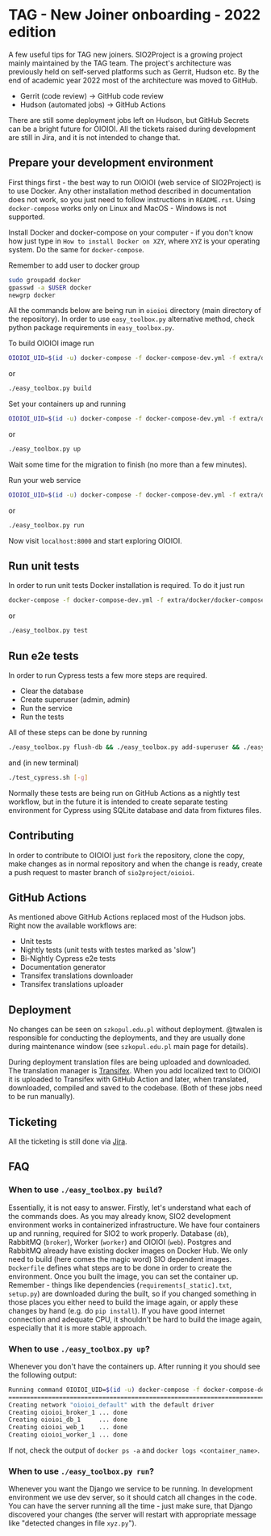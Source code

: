 # TAG - New Joiner onboarding - 2022 edition
A few useful tips for TAG new joiners. SIO2Project is a growing project mainly maintained by the TAG team.
The project's architecture was previously held on self-served platforms such as Gerrit, Hudson etc.
By the end of academic year 2022 most of the architecture was moved to GitHub.

* Gerrit (code review) -> GitHub code review
* Hudson (automated jobs) -> GitHub Actions

There are still some deployment jobs left on Hudson, but GitHub Secrets can be a bright future for OIOIOI.
All the tickets raised during development are still in Jira, and it is not intended to change that.

## Prepare your development environment
First things first - the best way to run OIOIOI (web service of SIO2Project) is to use Docker.
Any other installation method described in documentation does not work, so you just need to follow
instructions in `README.rst`. Using `docker-compose` works only on Linux and MacOS - Windows is not supported.

Install Docker and docker-compose on your computer - if you don't know how just type in `How to install Docker on XZY`,
where `XYZ` is your operating system. Do the same for `docker-compose`.

Remember to add user to docker group
```bash
sudo groupadd docker
gpasswd -a $USER docker
newgrp docker
```

All the commands below are being run in `oioioi` directory (main directory of the repository).
In order to use `easy_toolbox.py` alternative method, check python package requirements in `easy_toolbox.py`. 

To build OIOIOI image run 
```bash
OIOIOI_UID=$(id -u) docker-compose -f docker-compose-dev.yml -f extra/docker/docker-compose-dev-noserver.yml build
```
or
```bash
./easy_toolbox.py build  
```

Set your containers up and running
```bash
OIOIOI_UID=$(id -u) docker-compose -f docker-compose-dev.yml -f extra/docker/docker-compose-dev-noserver.yml up -d
```
or
```bash
./easy_toolbox.py up
```

Wait some time for the migration to finish (no more than a few minutes).

Run your web service
```bash
OIOIOI_UID=$(id -u) docker-compose -f docker-compose-dev.yml -f extra/docker/docker-compose-dev-noserver.yml exec web python3 manage.py runserver 0.0.0.0:8000
```
or
```bash
./easy_toolbox.py run
```

Now visit `localhost:8000` and start exploring OIOIOI.

## Run unit tests
In order to run unit tests Docker installation is required.
To do it just run
```bash
docker-compose -f docker-compose-dev.yml -f extra/docker/docker-compose-dev-noserver.yml exec "web" ../oioioi/test.sh
```
or
```bash
./easy_toolbox.py test
```

## Run e2e tests
In order to run Cypress tests a few more steps are required.
- Clear the database
- Create superuser (admin, admin)
- Run the service
- Run the tests

All of these steps can be done by running
```bash
./easy_toolbox.py flush-db && ./easy_toolbox.py add-superuser && ./easy_toolbox.py cypress-apply-settings && ./easy_toolbox.py run
```
and (in new terminal)
```bash
./test_cypress.sh [-g]
```

Normally these tests are being run on GitHub Actions as a nightly test workflow, but in the future it is intended
to create separate testing environment for Cypress using SQLite database and data from fixtures files.

## Contributing
In order to contribute to OIOIOI just `fork` the repository, clone the copy, make changes as in normal repository
and when the change is ready, create a push request to master branch of `sio2project/oioioi`.

## GitHub Actions
As mentioned above GitHub Actions replaced most of the Hudson jobs. Right now the available workflows are:
- Unit tests
- Nightly tests (unit tests with testes marked as 'slow')
- Bi-Nightly Cypress e2e tests
- Documentation generator
- Transifex translations downloader
- Transifex translations uploader

## Deployment
No changes can be seen on `szkopul.edu.pl` without deployment. 
@twalen is responsible for conducting the deployments, and they are usually done during
maintenance window (see `szkopul.edu.pl` main page for details).

During deployment translation files are being uploaded and downloaded. The translation manager is 
[Transifex](https://www.transifex.com/sio2project/sio2project/dashboard/). When you add localized text 
to OIOIOI it is uploaded to Transifex with GitHub Action and later, when translated, downloaded,
compiled and saved to the codebase. (Both of these jobs need to be run manually).

## Ticketing
All the ticketing is still done via [Jira](https://jira.sio2project.mimuw.edu.pl/).

## FAQ

### When to use `./easy_toolbox.py build`?
Essentially, it is not easy to answer. 
Firstly, let's understand what each of the commands does.
As you may already know, SIO2 development environment works in containerized infrastructure. 
We have four containers up and running, required for SIO2 to work properly. 
Database (`db`), RabbitMQ (`broker`), Worker (`worker`) and OIOIOI (`web`). 
Postgres and RabbitMQ already have existing docker images on Docker Hub. 
We only need to build (here comes the magic word) SIO dependent images. 
`Dockerfile` defines what steps are to be done in order to create the environment. 
Once you built the image, you can set the container up. 
Remember - things like dependencies (`requirements[_static].txt`, `setup.py`) are downloaded during the built, 
so if you changed something in those places you either need to build the image again, 
or apply these changes by hand (e.g. do `pip install`). 
If you have good internet connection and adequate CPU, it shouldn't be hard to build the image again, 
especially that it is more stable approach. 

### When to use `./easy_toolbox.py up`?
Whenever you don't have the containers up.
After running it you should see the following output:
```bash
Running command OIOIOI_UID=$(id -u) docker-compose -f docker-compose-dev.yml -f extra/docker/docker-compose-dev-noserver.yml up -d
===================================================================================================================================
Creating network "oioioi_default" with the default driver
Creating oioioi_broker_1 ... done
Creating oioioi_db_1     ... done
Creating oioioi_web_1    ... done
Creating oioioi_worker_1 ... done
```
If not, check the output of `docker ps -a` and `docker logs <container_name>`.

### When to use `./easy_toolbox.py run`?
Whenever you want the Django we service to be running.
In development environment we use dev server, so it should catch all changes in the code.
You can have the server running all the time - just make sure, 
that Django discovered your changes 
(the server will restart with appropriate message like "detected changes in file `xyz.py`").
